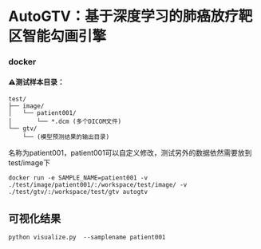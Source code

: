 # AutoGTV：基于深度学习的肺癌放疗靶区智能勾画引擎

### docker

#### ⚠️测试样本目录：
    test/
    ├── image/
    │   └── patient001/
    │       └── *.dcm (多个DICOM文件)
    └── gtv/
        └── (模型预测结果的输出目录)
名称为patient001，patient001可以自定义修改，测试另外的数据依然需要放到test/image下

```
docker run -e SAMPLE_NAME=patient001 -v ./test/image/patient001/:/workspace/test/image/ -v ./test/gtv/:/workspace/test/gtv autogtv
```

## 可视化结果

```
python visualize.py  --samplename patient001
```





